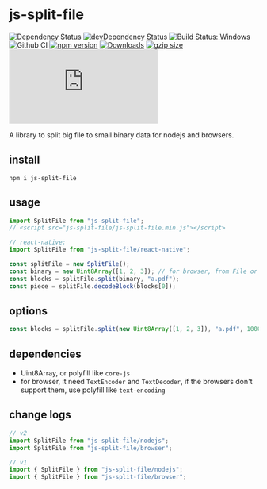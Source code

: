 # js-split-file

[![Dependency Status](https://david-dm.org/plantain-00/js-split-file.svg)](https://david-dm.org/plantain-00/js-split-file)
[![devDependency Status](https://david-dm.org/plantain-00/js-split-file/dev-status.svg)](https://david-dm.org/plantain-00/js-split-file#info=devDependencies)
[![Build Status: Windows](https://ci.appveyor.com/api/projects/status/github/plantain-00/js-split-file?branch=master&svg=true)](https://ci.appveyor.com/project/plantain-00/js-split-file/branch/master)
![Github CI](https://github.com/plantain-00/js-split-file/workflows/Github%20CI/badge.svg)
[![npm version](https://badge.fury.io/js/js-split-file.svg)](https://badge.fury.io/js/js-split-file)
[![Downloads](https://img.shields.io/npm/dm/js-split-file.svg)](https://www.npmjs.com/package/js-split-file)
[![gzip size](https://img.badgesize.io/https://unpkg.com/js-split-file?compression=gzip)](https://unpkg.com/js-split-file)
[![type-coverage](https://img.shields.io/badge/dynamic/json.svg?label=type-coverage&prefix=%E2%89%A5&suffix=%&query=$.typeCoverage.atLeast&uri=https%3A%2F%2Fraw.githubusercontent.com%2Fplantain-00%2Fjs-split-file%2Fmaster%2Fpackage.json)](https://github.com/plantain-00/js-split-file)

A library to split big file to small binary data for nodejs and browsers.

## install

`npm i js-split-file`

## usage

```ts
import SplitFile from "js-split-file";
// <script src="js-split-file/js-split-file.min.js"></script>

// react-native:
import SplitFile from "js-split-file/react-native";

const splitFile = new SplitFile();
const binary = new Uint8Array([1, 2, 3]); // for browser, from File or Blob to Uint8Array; for nodejs, from Buffer to Uint8Array
const blocks = splitFile.split(binary, "a.pdf");
const piece = splitFile.decodeBlock(blocks[0]);
```

## options

```ts
const blocks = splitFile.split(new Uint8Array([1, 2, 3]), "a.pdf", 10000); // each piece's size <= 10000B
```

## dependencies

+ Uint8Array, or polyfill like `core-js`
+ for browser, it need `TextEncoder` and `TextDecoder`, if the browsers don't support them, use polyfill like `text-encoding`

## change logs

```ts
// v2
import SplitFile from "js-split-file/nodejs";
import SplitFile from "js-split-file/browser";

// v1
import { SplitFile } from "js-split-file/nodejs";
import { SplitFile } from "js-split-file/browser";
```
